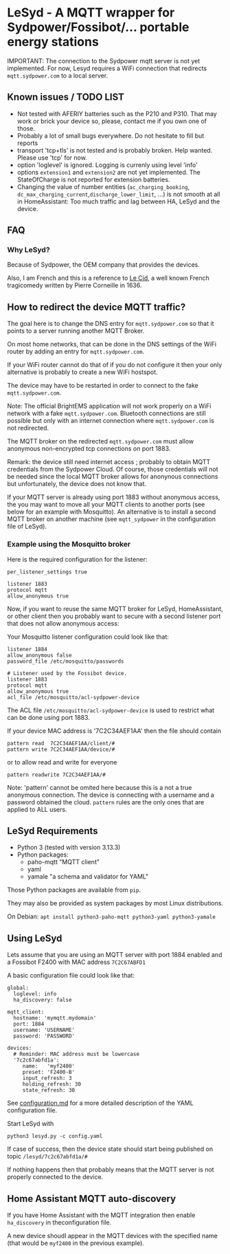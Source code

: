 # LeSyd - A MQTT wrapper for Sydpower/Fossibot/... portable energy stations

IMPORTANT: The connection to the Sydpower mqtt server is not yet implemented. For now, Lesyd requires a WiFi connection that redirects `mqtt.sydpower.com`  to a local server.

## Known issues / TODO LIST

- Not tested with AFERIY batteries such as the P210 and P310. That may work or brick your device so, please, contact me if you own one of those.
- Probably a lot of small bugs everywhere. Do not hesitate to fill but reports
- transport 'tcp+tls' is not tested and is probably broken. Help wanted. Please use 'tcp' for now.
- option 'loglevel' is ignored. Logging is currenly using level 'info'
- options `extension1` and `extension2` are not yet implemented. The StateOfCharge is not reported for extension batteries.
- Changing the value of number entities (`ac_charging_booking`, `dc_max_charging_current`,`discharge_lower_limit`, ...) is not smooth at all in HomeAssistant: Too much traffic and lag between HA, LeSyd and the device.

## FAQ

### Why LeSyd?

Because of Sydpower, the OEM company that provides the devices.

Also, I am French and this is a reference to [Le Cid](https://en.wikipedia.org/wiki/Le_Cid), a well known French tragicomedy written by Pierre Corneille in 1636.


## How to redirect the device MQTT traffic?

The goal here is to change the DNS entry for `mqtt.sydpower.com` so that it points to a server running another MQTT Broker.

On most home networks, that can be done in the DNS settings of the WiFi router by adding an entry for `mqtt.sydpower.com`.

If your WiFi router cannot do that of if you do not configure it then your only alternative is probably to create a new WiFi hostspot.

The device may have to be restarted in order to connect to the fake `mqtt.sydpower.com`.

Note: The official BrightEMS application will not work properly on a WiFi network with a fake `mqtt.sydpower.com`. Bluetooth connections are still possible but only with an internet connection where `mqtt.sydpower.com` is not redirected.

The MQTT broker on the redirected `mqtt.sydpower.com` must allow anonymous non-encrypted tcp connections on port 1883.

Remark: the device still need internet access ; probably to obtain MQTT credentials from the Sydpower Cloud. Of course, those credentials will not be needed since the local MQTT broker allows for anonynous connections but unfortunately, the device does not know that.   

If your MQTT server is already using port 1883 without anonymous access, the you may want to move all your MQTT clients to another ports (see below for an example with Mosquitto). An alternative is to install a second MQTT broker on another machine (see `mqtt_sydpower` in the configuration file of LeSyd). 


### Example using the Mosquitto broker

Here is the required configuration for the listener: 

```
per_listener_settings true

listener 1883
protocol mqtt
allow_anonymous true
```

Now, if you want to reuse the same MQTT broker for LeSyd, HomeAssistant, or other client then you probably want to secure with a second listener port that does not allow anonymous access:

Your Mosquitto listener configuration could look like that:

```
listener 1884 
allow_anonymous false
password_file /etc/mosquitto/passwords

# Listener used by the Fossibot device.
listener 1883
protocol mqtt
allow_anonymous true
acl_file /etc/mosquitto/acl-sydpower-device
```

The ACL file `/etc/mosquitto/acl-sydpower-device` is used to restrict what can be done using port 1883.

If your device MAC address is '7C2C34AEF1AA' then the file should contain  

```
pattern read  7C2C34AEF1AA/client/#
pattern write 7C2C34AEF1AA/device/#
```
or to allow read and write for everyone
```
pattern readwrite 7C2C34AEF1AA/#
```

Note: 'pattern' cannot be omited here because this is a not a true anonymous connection. The device is connecting with a username and a password obtained the cloud. `pattern` rules are the only ones that are applied to ALL users.

## LeSyd Requirements

- Python 3 (tested with version 3.13.3)
- Python packages:
   - paho-mqtt  "MQTT client"
   - yaml   
   - yamale     "a schema and validator for YAML"
   
Those Python packages are available from `pip`.

They may also be provided as system packages by most Linux distributions.

On Debian: `apt install python3-paho-mqtt python3-yaml python3-yamale`

## Using LeSyd

Lets assume that you are using an MQTT server with port 1884 enabled and a Fossibot F2400 with MAC address `7C2C67ABFD1`

A basic configuration file could look like that:

```
global:
  loglevel: info
  ha_discovery: false
  
mqtt_client:
  hostname: 'mymqtt.mydomain'   
  port: 1884
  username: 'USERNAME'  
  password: 'PASSWORD'  

devices:
  # Reminder: MAC address must be lowercase 
  '7c2c67abfd1a':
     name:   'myf2400'
     preset: 'F2400-B'
     input_refresh: 3
     holding_refresh: 30
     state_refresh: 30
```

See [configuration.md](configuration.md) for a more detailed description of the YAML configuration file.

Start LeSyd with

```
python3 lesyd.py -c config.yaml 
```

If case of success, then the device state should start being published on topic `/lesyd/7c2c67abfd1a/#` 

If nothing happens then that probably means that the MQTT server is not properly connected to the device.  

## Home Assistant MQTT auto-discovery

If you have Home Assistant with the MQTT integration then enable `ha_discovery` in theconfiguration file.

A new device shoudl appear in the MQTT devices with the specified name (that would be `myf2400` in the previous example).



